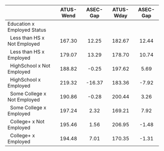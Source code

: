
|                      |    ATUS-Wend |     ASEC-Gap |    ATUS-Wday |     ASEC-Gap |
| -------------------- | :----------: | :----------: | :----------: | :----------: |
| Education x Employed Status |              |              |              |              |
| &nbsp;&nbsp;Less than HS x Not Employed |       167.30 |        12.25 |       182.67 |        12.44 |
| &nbsp;&nbsp;Less than HS x Employed |       179.07 |        13.29 |       178.70 |        10.74 |
| &nbsp;&nbsp;HighSchool x Not Employed |       188.82 |        -0.25 |       197.62 |         5.69 |
| &nbsp;&nbsp;HighSchool x Employed |       219.32 |       -16.37 |       183.36 |        -7.92 |
| &nbsp;&nbsp;Some College x Not Employed |       190.86 |        -0.28 |       200.44 |         3.26 |
| &nbsp;&nbsp;Some College x Employed |       197.24 |         2.32 |       169.21 |         7.92 |
| &nbsp;&nbsp;College+ x Not Employed |       195.46 |         1.56 |       206.95 |        -1.48 |
| &nbsp;&nbsp;College+ x Employed |       194.48 |         7.01 |       170.35 |        -1.31 |

